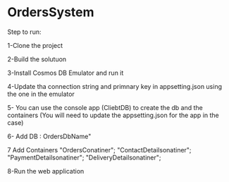 # OrdersSystem


Step to run:

1-Clone the project

2-Build the solutuon

3-Install Cosmos DB Emulator and run it

4-Update tha connection string and primnary key in appsetting.json using the one in the emulator

5- You can use the console app (CliebtDB) to create the db and the containers (You will need to update the appsetting.json for the app in the case)

6- Add DB : OrdersDbName"

7 Add Containers
         "OrdersConatiner";
         "ContactDetailsonatiner";
         "PaymentDetailsonatiner";
         "DeliveryDetailsonatiner";
		 
8-Run the web application


